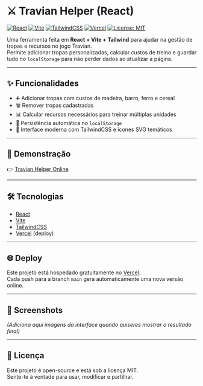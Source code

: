 # ⚔️ Travian Helper (React)

[![React](https://img.shields.io/badge/React-18-61DAFB?logo=react&logoColor=white)](https://react.dev/)
[![Vite](https://img.shields.io/badge/Vite-5-646CFF?logo=vite&logoColor=FFD62E)](https://vitejs.dev/)
[![TailwindCSS](https://img.shields.io/badge/TailwindCSS-3-38B2AC?logo=tailwindcss&logoColor=white)](https://tailwindcss.com/)
[![Vercel](https://img.shields.io/badge/Deployed%20on-Vercel-black?logo=vercel)](https://vercel.com/)
[![License: MIT](https://img.shields.io/badge/License-MIT-green.svg)](./LICENSE)

Uma ferramenta feita em **React + Vite + Tailwind** para ajudar na gestão de tropas e recursos no jogo Travian.  
Permite adicionar tropas personalizadas, calcular custos de treino e guardar tudo no `localStorage` para não perder dados ao atualizar a página.

---

## ✨ Funcionalidades
- ➕ Adicionar tropas com custos de madeira, barro, ferro e cereal  
- 🗑️ Remover tropas cadastradas  
- 📊 Calcular recursos necessários para treinar múltiplas unidades  
- 💾 Persistência automática no `localStorage`  
- 🎨 Interface moderna com TailwindCSS e ícones SVG temáticos  

---

## 🚀 Demonstração
👉 [Travian Helper Online](https://travianhelper.vercel.app/)

---

## 🛠️ Tecnologias
- [React](https://react.dev/)  
- [Vite](https://vitejs.dev/)  
- [TailwindCSS](https://tailwindcss.com/)  
- [Vercel](https://vercel.com/) (deploy)

---

## 🌐 Deploy
Este projeto está hospedado gratuitamente no [Vercel](https://vercel.com/).  
Cada push para a branch `main` gera automaticamente uma nova versão online.

---

## 📸 Screenshots
*(Adiciona aqui imagens da interface quando quiseres mostrar o resultado final)*

---

## 📜 Licença
Este projeto é open-source e está sob a licença MIT.  
Sente-te à vontade para usar, modificar e partilhar.
